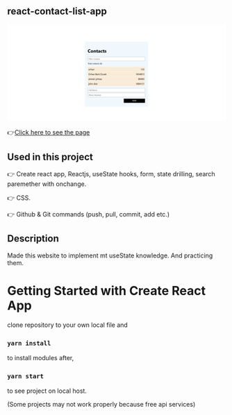 ## react-contact-list-app

![Animation](https://github.com/bbluechip/react-contact-list-app/blob/master/react-contact-list.gif)

👉[Click here to see the page](https://react-contact-list-app-beryl.vercel.app/)

## Used in this project
👉 Create react app, Reactjs, useState hooks, form, state drilling, search paremether with onchange.

👉 CSS.

👉 Github & Git commands (push, pull, commit, add etc.)

## Description
Made this website to implement mt useState knowledge. And practicing them. 

# Getting Started with Create React App
clone repository to your own local file and

### `yarn install`

to install modules after,

### `yarn start`

to see project on local host. 

(Some projects may not work properly because free api services)


